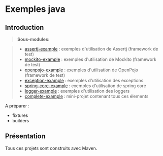 Exemples java
===================

Introduction
-------------

> **Sous-modules:**

> - [assertj-example](assertj-example) : exemples d'utilisation de Assertj (framework de test)
> - [mockito-example](mockito-example) : exemples d'utilisation de Mockito (framework de test)
> - [openpojo-example](openpojo-example) : exemples d'utilisation de OpenPojo (framework de test)
> - [exception-example](exception-example) : exemples d'utilisation des exceptions
> - [spring-core-example](spring-core-example) : exemples d'utilisation de spring core
> - [logger-example](logger-example) : exemples d'utilisation des loggers
> - [complete-example](complete-example) : mini-projet contenant tous ces élements


A préparer : 
- fixtures
- builders


Présentation
-------------
Tous ces projets sont construits avec Maven.

